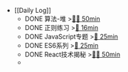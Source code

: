 - [[Daily Log]]
	- DONE 算法-堆 >[🍅🍅 50min](#agenda-pomo://?t=f-1686733729464-1500%2Cf-1686737626000-1500)
	- DONE 正则练习 >[🍅 16min](#agenda-pomo://?t=p-1686750628330-934)
	- DONE JavaScript专题 >[🍅 25min](#agenda-pomo://?t=f-1686755292750-1500)
	- DONE ES6系列 >[🍅 25min](#agenda-pomo://?t=f-1686752318379-1500)
	- DONE React技术揭秘 >[🍅🍅 50min](#agenda-pomo://?t=f-1686757550744-1500%2Cf-1686760362049-1500)
	-